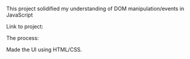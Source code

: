 This project solidified my understanding of DOM manipulation/events in JavaScript

Link to project:

The process:

Made the UI using HTML/CSS.